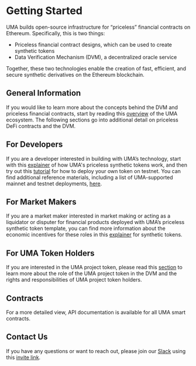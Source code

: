 # Getting Started

UMA builds open-source infrastructure for “priceless” financial contracts on Ethereum. Specifically, this is two things:

- Priceless financial contract designs, which can be used to create synthetic tokens
- Data Verification Mechanism (DVM), a decentralized oracle service

Together, these two technologies enable the creation of fast, efficient, and secure synthetic derivatives on the Ethereum blockchain.

## General Information

If you would like to learn more about the concepts behind the DVM and priceless financial contracts, start by reading this [overview](../getting_started/architecture_overview.md) of the UMA ecosystem. The following sections go into additional detail on priceless DeFi contracts and the DVM.

## For Developers

If you are a developer interested in building with UMA’s technology, start with this [explainer](../synthetic_tokens/explainer.md) of how UMA's priceless synthetic tokens work, and then try out this [tutorial](../synthetic_tokens/tutorials/creating_from_truffle.md) for how to deploy your own token on testnet. You can find additional reference materials, including a list of UMA-supported mainnet and testnet deployments, [here](../developer_reference/contract_addresses.md).

## For Market Makers

If you are a market maker interested in market making or acting as a liquidator or disputer for financial products deployed with UMA’s priceless synthetic token template, you can find more information about the economic incentives for these roles in this [explainer](../synthetic_tokens/explainer.md) for synthetic tokens.

## For UMA Token Holders

If you are interested in the UMA project token, please read this [section](../oracle/governance/UMA_token_holder_responsibilities.md) to learn more about the role of the UMA project token in the DVM and the rights and responsibilities of UMA project token holders.

## Contracts

For a more detailed view, API documentation is available for all UMA smart contracts.

## Contact Us

If you have any questions or want to reach out, please join our [Slack](https://umaprotocol.slack.com/) using this
[invite link](https://join.slack.com/t/umaprotocol/shared_invite/enQtNTk4MjQ4ODY0MDA1LTM4ODg0NGZhYWZkNjkzMDE4MjU0ZGFlYWQzZTFiZWFlZjI2NDE4OGI2NWY3OTdhYjYyZjg0MjAzMTgwODVhZTE).
